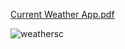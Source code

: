 [Current Weather App.pdf](https://github.com/user-attachments/files/20900422/Current.Weather.App.pdf)

![weathersc](https://github.com/user-attachments/assets/cfa8a2c7-247b-47e4-8bef-ef3f75aad257)



